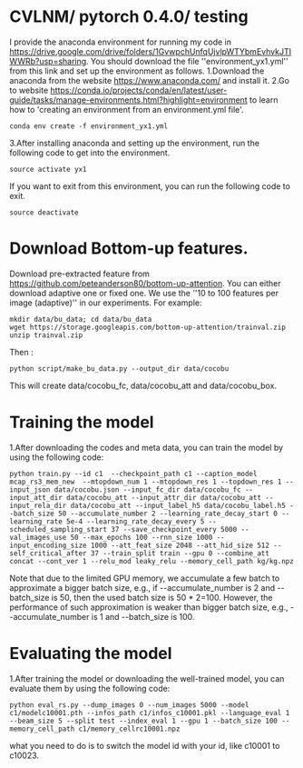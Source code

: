 # CVLNM/ pytorch 0.4.0/ testing
I provide the anaconda environment for running my code in https://drive.google.com/drive/folders/1GvwpchUnfqUjvlpWTYbmEvhvkJTIWWRb?usp=sharing. You should download the file ''environment_yx1.yml'' from this link and set up the environment as follows.
1.Download the anaconda from the website https://www.anaconda.com/ and install it.
2.Go to website https://conda.io/projects/conda/en/latest/user-guide/tasks/manage-environments.html?highlight=environment to learn how to 'creating an environment from an environment.yml file'.
```
conda env create -f environment_yx1.yml
```
3.After installing anaconda and setting up the environment, run the following code to get into the environment.
```
source activate yx1
```
If you want to exit from this environment, you can run the following code to exit.
```
source deactivate
```
# Download Bottom-up features.
Download pre-extracted feature from https://github.com/peteanderson80/bottom-up-attention. You can either download adaptive one or fixed one. We use the ''10 to 100 features per image (adaptive)'' in our experiments.
For example:
```
mkdir data/bu_data; cd data/bu_data
wget https://storage.googleapis.com/bottom-up-attention/trainval.zip
unzip trainval.zip
```
Then :
```
python script/make_bu_data.py --output_dir data/cocobu
```
This will create data/cocobu_fc, data/cocobu_att and data/cocobu_box. 
# Training the model
1.After downloading the codes and meta data, you can train the model by using the following code:
```
python train.py --id c1  --checkpoint_path c1 --caption_model mcap_rs3_mem_new  --mtopdown_num 1 --mtopdown_res 1 --topdown_res 1 --input_json data/cocobu.json --input_fc_dir data/cocobu_fc --input_att_dir data/cocobu_att --input_attr_dir data/cocobu_att --input_rela_dir data/cocobu_att --input_label_h5 data/cocobu_label.h5 --batch_size 50 --accumulate_number 2 --learning_rate_decay_start 0 --learning_rate 5e-4 --learning_rate_decay_every 5 --scheduled_sampling_start 37 --save_checkpoint_every 5000 --val_images_use 50 --max_epochs 100 --rnn_size 1000 --input_encoding_size 1000 --att_feat_size 2048 --att_hid_size 512 --self_critical_after 37 --train_split train --gpu 0 --combine_att concat --cont_ver 1 --relu_mod leaky_relu --memory_cell_path kg/kg.npz
```
Note that due to the limited GPU memory, we accumulate a few batch to approximate a bigger batch size, e.g., if --accumulate_number is 2 and --batch_size is 50, then the used batch size is 50 \* 2=100. However, the performance of such approximation is weaker than bigger batch size, e.g., --accumulate_number is 1 and --batch_size is 100.

# Evaluating the model
1.After training the model or downloading the well-trained model, you can evaluate them by using the following code:
```
python eval_rs.py --dump_images 0 --num_images 5000 --model c1/modelc10001.pth --infos_path c1/infos_c10001.pkl --language_eval 1 --beam_size 5 --split test --index_eval 1 --gpu 1 --batch_size 100 --memory_cell_path c1/memory_cellrc10001.npz
```
what you need to do is to switch the model id with your id, like c10001 to c10023.

